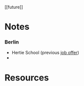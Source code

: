 [[future]]

# Notes
### Berlin
- Hertie School (previous [job offer](https://hertie-school.dvinci-easy.com/en/p/en/jobs/273/professor-of-computer-science-and-public-policy-fmdiv))
- 


# Resources